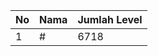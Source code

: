 | No | Nama            | Jumlah Level |
|----|-----------------|--------------|
| 1  | #    |    6718        |
